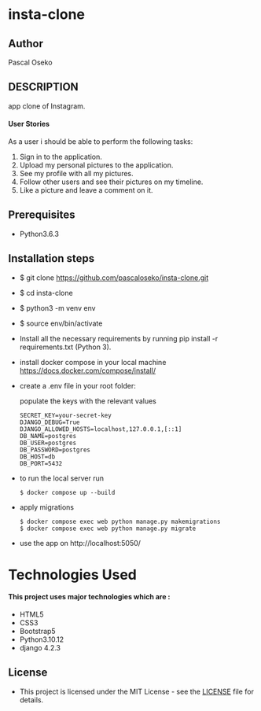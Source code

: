 # insta-clone

## Author

Pascal Oseko

## DESCRIPTION

app clone of Instagram.


#### User Stories

As a user i should be able to perform the following tasks:

  1. Sign in to the application.
  2. Upload my personal pictures to the application.
  3. See my profile with all my pictures.
  4. Follow other users and see their pictures on my timeline.
  5. Like a picture and leave a comment on it.



## Prerequisites

* Python3.6.3

## Installation steps
* $ git clone https://github.com/pascaloseko/insta-clone.git
* $ cd insta-clone
* $ python3 -m venv env
* $ source env/bin/activate
* Install all the necessary requirements by running pip install -r requirements.txt (Python 3).
* install docker compose in your local machine https://docs.docker.com/compose/install/
* create a .env file in your root folder:

  populate the keys with the relevant values
  ```
  SECRET_KEY=your-secret-key
  DJANGO_DEBUG=True
  DJANGO_ALLOWED_HOSTS=localhost,127.0.0.1,[::1]
  DB_NAME=postgres
  DB_USER=postgres
  DB_PASSWORD=postgres
  DB_HOST=db
  DB_PORT=5432
  ```
* to run the local server run

  ```$ docker compose up --build```

* apply migrations

  ```
  $ docker compose exec web python manage.py makemigrations
  $ docker compose exec web python manage.py migrate
  ```

* use the app on http://localhost:5050/

# Technologies Used

#### This project uses major technologies which are :
* HTML5
* CSS3
* Bootstrap5
* Python3.10.12
* django 4.2.3


## License

* This project is licensed under the MIT License - see the [LICENSE](LICENSE) file for details.
